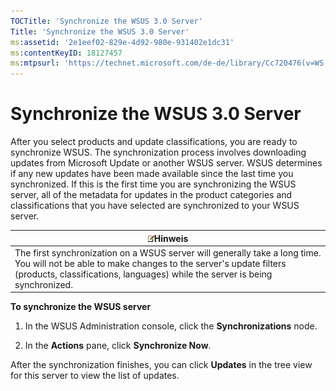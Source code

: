 ```yaml
---
TOCTitle: 'Synchronize the WSUS 3.0 Server'
Title: 'Synchronize the WSUS 3.0 Server'
ms:assetid: '2e1eef02-829e-4d92-980e-931402e1dc31'
ms:contentKeyID: 18127457
ms:mtpsurl: 'https://technet.microsoft.com/de-de/library/Cc720476(v=WS.10)'
---
```


Synchronize the WSUS 3.0 Server
===============================

After you select products and update classifications, you are ready to synchronize WSUS. The synchronization process involves downloading updates from Microsoft Update or another WSUS server. WSUS determines if any new updates have been made available since the last time you synchronized. If this is the first time you are synchronizing the WSUS server, all of the metadata for updates in the product categories and classifications that you have selected are synchronized to your WSUS server.

| ![](images/Cc720476.note(WS.10).gif)Hinweis                                                                                                                                                       |
|--------------------------------------------------------------------------------------------------------------------------------------------------------------------------------------------------------------------------------|
| The first synchronization on a WSUS server will generally take a long time. You will not be able to make changes to the server's update filters (products, classifications, languages) while the server is being synchronized. |

**To synchronize the WSUS server**
1.  In the WSUS Administration console, click the **Synchronizations** node.

2.  In the **Actions** pane, click **Synchronize Now**.

After the synchronization finishes, you can click **Updates** in the tree view for this server to view the list of updates.
